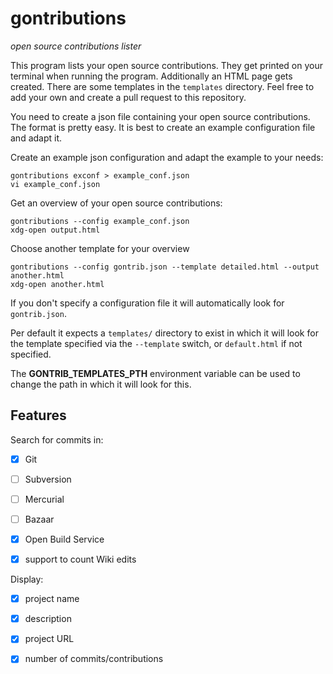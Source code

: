 # gontributions

*open source contributions lister*

This program lists your open source contributions.
They get printed on your terminal when running the program.
Additionally an HTML page gets created. There are some templates in the `templates` directory. Feel free to add your own and create a pull request to this repository.

You need to create a json file containing your open source contributions. The format is pretty easy. It is best to create an example configuration file and adapt it.

Create an example json configuration and adapt the example to your needs:

```
gontributions exconf > example_conf.json
vi example_conf.json
```

Get an overview of your open source contributions:

```
gontributions --config example_conf.json
xdg-open output.html
```

Choose another template for your overview

```
gontributions --config gontrib.json --template detailed.html --output another.html
xdg-open another.html
```

If you don't specify a configuration file it will automatically look for `gontrib.json`.

Per default it expects a `templates/` directory to exist in which it will look for the template specified via the `--template` switch, or `default.html` if not specified.

The **GONTRIB_TEMPLATES_PTH** environment variable can be used to change the path in which it will look for this.

## Features
Search for commits in:
- [x] Git
- [ ] Subversion
- [ ] Mercurial
- [ ] Bazaar
- [x] Open Build Service

- [x] support to count Wiki edits

Display:
- [x] project name
- [x] description
- [x] project URL
- [x] number of commits/contributions


